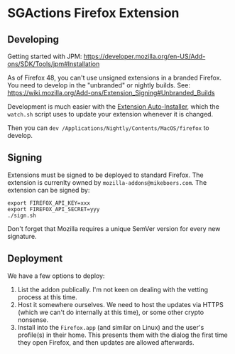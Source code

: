 SGActions Firefox Extension
===========================


Developing
----------

Getting started with JPM: https://developer.mozilla.org/en-US/Add-ons/SDK/Tools/jpm#Installation

As of Firefox 48, you can't use unsigned extensions in a branded Firefox. You need to develop in the "unbranded" or nightly builds. See: https://wiki.mozilla.org/Add-ons/Extension_Signing#Unbranded_Builds

Development is much easier with the [Extension Auto-Installer](https://addons.mozilla.org/en-US/firefox/addon/autoinstaller/), which the `watch.sh` script uses to update your extension whenever it is changed.

Then you can `dev /Applications/Nightly/Contents/MacOS/firefox` to develop.


Signing
-------

Extensions must be signed to be deployed to standard Firefox. The extension is currenlty owned by `mozilla-addons@mikeboers.com`. The extension can be signed by:

```
export FIREFOX_API_KEY=xxx
export FIREFOX_API_SECRET=yyy
./sign.sh
```

Don't forget that Mozilla requires a unique SemVer version for every new signature.


Deployment
----------

We have a few options to deploy:

1. List the addon publically. I'm not keen on dealing with the vetting process at this time.
2. Host it somewhere ourselves. We need to host the updates via HTTPS (which we can't do internally at this time), or some other crypto nonsense.
3. Install into the `Firefox.app` (and similar on Linux) and the user's profile(s) in their home. This presents them with the dialog the first time they open Firefox, and then updates are allowed afterwards.
